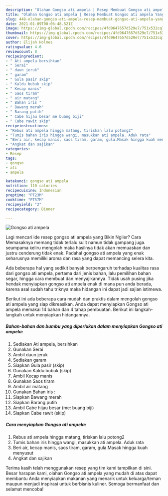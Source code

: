 ```yaml
---
description: "Olahan Gongso ati ampela | Resep Membuat Gongso ati ampela Yang Enak Dan Lezat"
title: "Olahan Gongso ati ampela | Resep Membuat Gongso ati ampela Yang Enak Dan Lezat"
slug: 448-olahan-gongso-ati-ampela-resep-membuat-gongso-ati-ampela-yang-enak-dan-lezat
date: 2021-01-09T00:06:48.521Z
image: https://img-global.cpcdn.com/recipes/4fd9647657d529e7/751x532cq70/gongso-ati-ampela-foto-resep-utama.jpg
thumbnail: https://img-global.cpcdn.com/recipes/4fd9647657d529e7/751x532cq70/gongso-ati-ampela-foto-resep-utama.jpg
cover: https://img-global.cpcdn.com/recipes/4fd9647657d529e7/751x532cq70/gongso-ati-ampela-foto-resep-utama.jpg
author: Elijah Holmes
ratingvalue: 4.6
reviewcount: 8
recipeingredient:
- " Ati ampela bersihkan"
- " Serai"
- " daun jeruk"
- " garam"
- " Gula pasir skip"
- " Kaldu bubuk skip"
- " Kecap manis"
- " Saos tiram"
- " air matang"
- " Bahan iris "
- " Bawang merah"
- " Barang putih"
- " Cabe hijau besar me buang biji"
- " Cabe rawit skip"
recipeinstructions:
- "Rebus ati ampela hingga matang, tiriskan lalu potong2"
- "Tumis bahan iris hingga wangi, masukkan ati ampela. Aduk rata"
- "Beri air, kecap manis, saos tiram, garam, gula.Masak hingga kuah menyusut"
- "Angkat dan sajikan"
categories:
- Resep
tags:
- gongso
- ati
- ampela

katakunci: gongso ati ampela 
nutrition: 110 calories
recipecuisine: Indonesian
preptime: "PT23M"
cooktime: "PT57M"
recipeyield: "2"
recipecategory: Dinner

---
```



![Gongso ati ampela](https://img-global.cpcdn.com/recipes/4fd9647657d529e7/751x532cq70/gongso-ati-ampela-foto-resep-utama.jpg)

Lagi mencari ide resep gongso ati ampela yang Bikin Ngiler? Cara Memasaknya memang tidak terlalu sulit namun tidak gampang juga. seumpama keliru mengolah maka hasilnya tidak akan memuaskan dan justru cenderung tidak enak. Padahal gongso ati ampela yang enak seharusnya memiliki aroma dan rasa yang dapat memancing selera kita.

Ada beberapa hal yang sedikit banyak berpengaruh terhadap kualitas rasa dari gongso ati ampela, pertama dari jenis bahan, lalu pemilihan bahan segar, hingga cara membuat dan menyajikannya. Tidak usah pusing jika hendak menyiapkan gongso ati ampela enak di mana pun anda berada, karena asal sudah tahu triknya maka hidangan ini dapat jadi sajian istimewa.




Berikut ini ada beberapa cara mudah dan praktis dalam mengolah gongso ati ampela yang siap dikreasikan. Anda dapat menyiapkan Gongso ati ampela memakai 14 bahan dan 4 tahap pembuatan. Berikut ini langkah-langkah untuk menyiapkan hidangannya.

<!--inarticleads1-->

##### Bahan-bahan dan bumbu yang diperlukan dalam menyiapkan Gongso ati ampela:

1. Sediakan  Ati ampela, bersihkan
1. Gunakan  Serai
1. Ambil  daun jeruk
1. Sediakan  garam
1. Siapkan  Gula pasir (skip)
1. Gunakan  Kaldu bubuk (skip)
1. Ambil  Kecap manis
1. Gunakan  Saos tiram
1. Ambil  air matang
1. Gunakan  Bahan iris :
1. Siapkan  Bawang merah
1. Siapkan  Barang putih
1. Ambil  Cabe hijau besar (me: buang biji)
1. Siapkan  Cabe rawit (skip)




<!--inarticleads2-->

##### Cara menyiapkan Gongso ati ampela:

1. Rebus ati ampela hingga matang, tiriskan lalu potong2
1. Tumis bahan iris hingga wangi, masukkan ati ampela. Aduk rata
1. Beri air, kecap manis, saos tiram, garam, gula.Masak hingga kuah menyusut
1. Angkat dan sajikan




Terima kasih telah menggunakan resep yang tim kami tampilkan di sini. Besar harapan kami, olahan Gongso ati ampela yang mudah di atas dapat membantu Anda menyiapkan makanan yang menarik untuk keluarga/teman maupun menjadi inspirasi untuk berbisnis kuliner. Semoga bermanfaat dan selamat mencoba!
